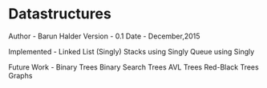 # Datastructures

Author - Barun Halder
Version - 0.1
Date - December,2015


Implemented - 
Linked List (Singly)
Stacks using Singly
Queue using Singly

Future Work -
Binary Trees
Binary Search Trees
AVL Trees
Red-Black Trees
Graphs
